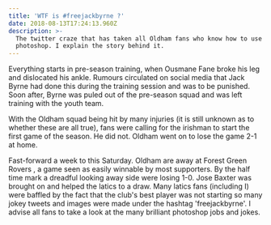 ```yaml
---
title: 'WTF is #freejackbyrne ?'
date: 2018-08-13T17:24:13.960Z
description: >-
  The twitter craze that has taken all Oldham fans who know how to use
  photoshop. I explain the story behind it.
---
```

Everything starts in pre-season training, when Ousmane Fane broke his leg and dislocated his ankle. Rumours circulated on social media that Jack Byrne had done this during the training session and was to be punished. Soon after, Byrne was puled out of the pre-season squad and was left training with the youth team.

With the Oldham squad being hit by many injuries (it is still unknown as to whether these are all true), fans were calling for the irishman to start the first game of the season. He did not. Oldham went on to lose the game 2-1 at home.

Fast-forward a week to this Saturday. Oldham are away at Forest Green Rovers , a game seen as easily winnable by most supporters. By the half time mark a dreadful looking away side were losing 1-0. Jose Baxter was brought on and helped the latics to a draw. Many latics fans (including I) were baffled by the fact that the club's best player was not starting so many jokey tweets and images were made under the hashtag 'freejackbyrne'. I advise all fans to take a look at the many brilliant photoshop jobs and jokes.
